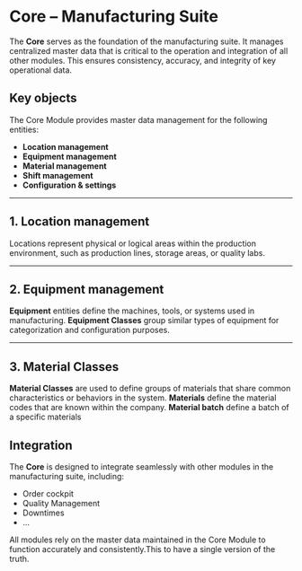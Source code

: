 # Core – Manufacturing Suite

The **Core** serves as the foundation of the manufacturing suite. It manages centralized master data that is critical to the operation and integration of all other modules. This ensures consistency, accuracy, and integrity of key operational data.

## Key objects

The Core Module provides master data management for the following entities:

- **Location management**
- **Equipment management**
- **Material management**
- **Shift management**
- **Configuration & settings**

---

## 1. Location management

Locations represent physical or logical areas within the production environment, such as production lines, storage areas, or quality labs.

---

## 2. Equipment management

**Equipment** entities define the machines, tools, or systems used in manufacturing. **Equipment Classes** group similar types of equipment for categorization and configuration purposes.

---

## 3. Material **Classes**

**Material Classes** are used to define groups of materials that share common characteristics or behaviors in the system.
**Materials** define the material codes that are known within the company. 
**Material batch** define a batch of a specific materials



## Integration

The **Core** is designed to integrate seamlessly with other modules in the manufacturing suite, including:

- Order cockpit
- Quality Management
- Downtimes
- ...

All modules rely on the master data maintained in the Core Module to function accurately and consistently.This to have a single version of the truth. 


